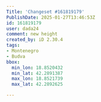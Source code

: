 ```yaml
---
Title: 'Changeset #161819179'
PublishDate: 2025-01-27T13:46:53Z
id: 161819179
user: dada24
comment: new height
created_by: iD 2.30.4
tags:
- Montenegro
- Budva
bbox:
  min_lon: 18.8520432
  min_lat: 42.2891387
  max_lon: 18.8521739
  max_lat: 42.2892625

---
```

